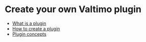 # Create your own Valtimo plugin

* [What is a plugin](plugin-introduction.md)
* [How to create a plugin](create-plugin.md)
* [Plugin concepts](plugin-concepts.md)
